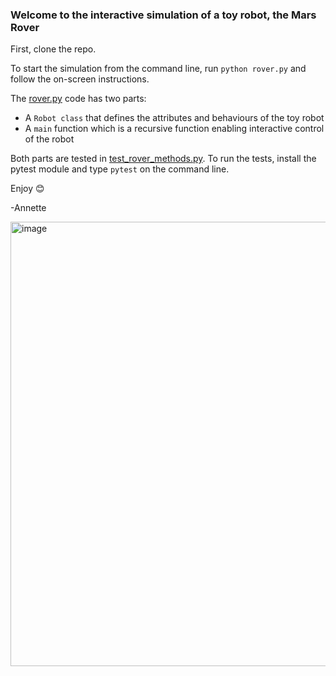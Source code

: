 ### Welcome to the interactive simulation of a toy robot, the Mars Rover

First, clone the repo.

To start the simulation from the command line, run `python rover.py` and follow the on-screen instructions.

The <ins>rover.py</ins> code has two parts:

- A `Robot class` that defines the attributes and behaviours of the toy robot 
- A `main` function which is a recursive function enabling interactive control of the robot

Both parts are tested in  <ins>test_rover_methods.py</ins>. To run the tests, install the pytest module and type `pytest` on the command line.

Enjoy 😊

-Annette

<img width="711" alt="image" src="https://github.com/user-attachments/assets/a17b8ad4-eaa4-4f93-b44e-694745c4d847" />
